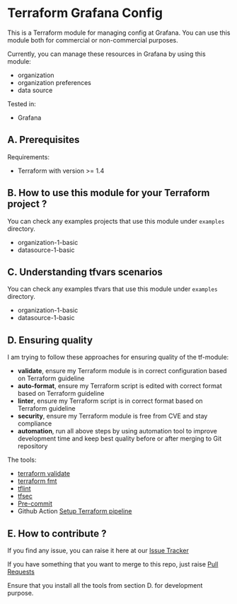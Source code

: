 # Terraform Grafana Config

This is a Terraform module for managing config at Grafana. You can use this module both for commercial or non-commercial purposes.

Currently, you can manage these resources in Grafana by using this module:

- organization
- organization preferences
- data source

Tested in:

- Grafana

## A. Prerequisites

Requirements:

- Terraform with version >= 1.4

## B. How to use this module for your Terraform project ?

You can check any examples projects that use this module under `examples` directory.

- organization-1-basic
- datasource-1-basic

## C. Understanding tfvars scenarios

You can check any examples tfvars that use this module under `examples` directory.

- organization-1-basic
- datasource-1-basic

## D. Ensuring quality

I am trying to follow these approaches for ensuring quality of the tf-module:

- **validate**, ensure my Terraform module is in correct configuration based on Terraform guideline
- **auto-format**, ensure my Terraform script is edited with correct format based on Terraform guideline
- **linter**, ensure my Terraform script is in correct format based on Terraform guideline
- **security**, ensure my Terraform module is free from CVE and stay compliance
- **automation**, run all above steps by using automation tool to improve development time and keep best quality before or after merging to Git repository


The tools:

- [terraform validate](https://developer.hashicorp.com/terraform/cli/commands)
- [terraform fmt](https://developer.hashicorp.com/terraform/cli/commands)
- [tflint](https://github.com/terraform-lint48ers/tflint)
- [tfsec](https://github.com/aquasecurity/tfsec)
- [Pre-commit](https://pre-commit.com/)
- Github Action [Setup Terraform pipeline](https://github.com/hashicorp/setup-terraform)

## E. How to contribute ?

If you find any issue, you can raise it here at our [Issue Tracker](https://github.com/ridwanbejo/terraform-grafana-config/issues)

If you have something that you want to merge to this repo, just raise [Pull Requests](https://github.com/ridwanbejo/terraform-grafana-config/pulls)

Ensure that you install all the tools from section D. for development purpose.

